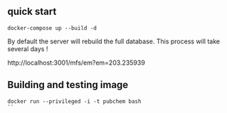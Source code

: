 ## quick start

```
docker-compose up --build -d
```

By default the server will rebuild the full database. This process will take several days !

http://localhost:3001/mfs/em?em=203.235939

## Building and testing image

```
docker run --privileged -i -t pubchem bash
``
```
